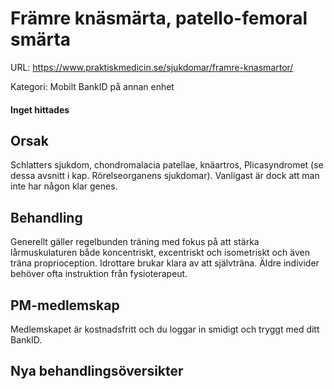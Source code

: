 # Främre knäsmärta, patello-femoral smärta

URL: https://www.praktiskmedicin.se/sjukdomar/framre-knasmartor/



Kategori: Mobilt BankID på annan enhet

#### Inget hittades

## Orsak

Schlatters sjukdom, chondromalacia patellae, knäartros, Plicasyndromet (se dessa avsnitt i kap. Rörelseorganens sjukdomar). Vanligast är dock att man inte har någon klar genes.

## Behandling

Generellt gäller regelbunden träning med fokus på att stärka lårmuskulaturen både koncentriskt, excentriskt och isometriskt och även träna proprioception. Idrottare brukar klara av att självträna. Äldre individer behöver ofta instruktion från fysioterapeut.

## PM-medlemskap

Medlemskapet är kostnadsfritt och du loggar in smidigt och tryggt med ditt BankID.

## Nya behandlingsöversikter

